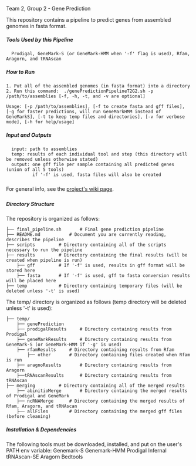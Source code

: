 Team 2, Group 2 - Gene Prediction

This repository contains a pipeline to predict genes from assembled genomes in fasta format. 

##### Tools Used by this Pipeline
      Prodigal, GeneMark-S (or GeneMark-HMM when '-f' flag is used), Rfam, Aragorn, and tRNAscan


##### How to Run
    
    1. Put all of the assembled genomes (in fasta format) into a directory
    2. Run this command:  ./genePredictionPipelineT2G2.sh -p /path/to/assemblies [-f, -h, -t, and -v are optional]

    Usage: [-p /path/to/assemblies], [-f to create fasta and gff files], [-g for faster predictions, will run GeneMarkHMM instead of GeneMarkS], [-t to keep temp files and directories], [-v for verbose mode], [-h for help/usage]


##### Input and Outputs
      input: path to assemblies
      temp: results of each individual tool and step (this directory will be removed unless otherwise stated)
      output: one gff file per sample containing all predicted genes (union of all 5 tools)
      	      if '-f' is used, fasta files will also be created

#####
For general info, see the [project's wiki page](http://www.compgenomics2018.biosci.gatech.edu/index.php?title=Team_II_Gene_Prediction_Group).
#####


##### Directory Structure

The repository is organized as follows:

    
    ├── final_pipeline.sh       # Final gene prediction pipeline
    ├── README.md         	# Document you are currently reading, describes the pipeline
    ├── scripts			# Directory containing all of the scripts necessary to run the pipeline 
    ├──	results			# Directory containing the final results (will be created when pipeline is run)
    	├── gff			# If '-f' is used, results in gff format will be stored here
        ├── fasta		# If '-f' is used, gff to fasta conversion results will be placed here
    ├── temp			# Directory containing temporary files (will be deleted unless '-t' is used)

The temp/ directory is organized as follows (temp directory will be deleted unless '-t' is used):

    ├── temp/
        ├── genePrediction
	    ├── prodigalResults		# Directory containing results from Prodigal
	    ├── geneMarkResults		# Directory containing results from GeneMark-S (or GeneMark-HMM if '-g' is used)
	    ├── rfamResults		# Directory containing results from Rfam
	        ├── other		# Directory containing files created when Rfam is run
	    ├── aragnoResults		# Directory containing results from Aragorn
	    ├──tRNAscanResults		# Directory containing results from tRNAscan
	├── merging			# Directory containing all of the merged results
	    ├── abinitioMerge		# Directory containing the merged results of Prodigal and GeneMark
	    ├── ncRNAMerge		# Directory containing the merged results of Rfam, Aragorn, and tRNAscan
	    ├── allFiles		# Directory containing the merged gff files (before cleaning)


##### Installation & Dependencies

The following tools must be downloaded, installed, and put on the user's PATH env variable:
Genemark-S
Genemark-HMM
Prodigal
Infernal
tRNAscan-SE
Aragorn
Bedtools